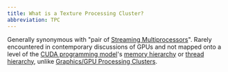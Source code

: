 ```yaml
---
title: What is a Texture Processing Cluster?
abbreviation: TPC
---
```


Generally synonymous with "pair of
[Streaming Multiprocessors](/gpu-glossary/device-hardware/streaming-multiprocessor)".
Rarely encountered in contemporary discussions of GPUs and not mapped onto a
level of the
[CUDA programming model](/gpu-glossary/device-software/cuda-programming-model)'s
[memory hierarchy](/gpu-glossary/device-software/memory-hierarchy) or
[thread hierarchy](/gpu-glossary/device-software/thread-block), unlike
[Graphics/GPU Processing Clusters](/gpu-glossary/device-hardware/graphics-processing-cluster).

